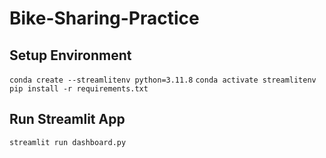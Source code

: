 # Bike-Sharing-Practice
## Setup Environment
`conda create --streamlitenv python=3.11.8`
`conda activate streamlitenv`
`pip install -r requirements.txt`

## Run Streamlit App
`streamlit run dashboard.py`


